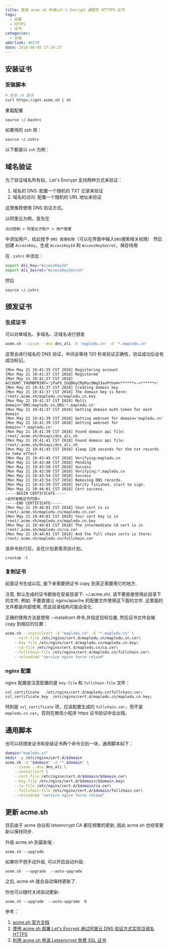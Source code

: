 ```yaml
---
title: 使用 acme.sh 申请Let's Encrypt 通配符 HTTTPS 证书
tags:
  - 部署
  - HTTPS
  - 证书
categories:
  - 后端
abbrlink: 46579
date: 2018-06-05 17:34:27
---
```


## 安装证书

### 安装脚本

```bash
# 安装 sh 脚本
curl https://get.acme.sh | sh
```

重载配置

```
source ~/.bashrc
```

如果用的 zsh 用：

```
source ~/.zshrc
```

以下都是以 `zsh` 为例：

<!-- more -->

## 域名验证

为了验证域名所有权，Let's Encrypt 支持两种方式来验证：

1.  域名的 DNS: 配置一个随机的 TXT 记录来验证
2.  域名的访问: 配置一个随机的 URL 地址来验证

这里推荐使用 DNS 验证方式。

以阿里云为例，首先在

```
访问控制 > 阿里云子账户 > 用户管理
```

中添加用户，给此授予 `DNS 管理权限`（可以在界面中输入`DNS`搜索相关权限）
然后创建 `AccessKey`，生成 `AccessKeyId` 和 `AccessKeySecret`，保存待用

在 `.zshrc` 中添加：

```bash
export Ali_Key="AccessKeyId"
export Ali_Secret="AccessKeySecret"
```

然后

```
source ~/.zshrc
```

## 颁发证书

### 生成证书

可以对单域名、多域名、泛域名进行颁发

```bash
acme.sh --issue --dns dns_ali -d 'mapledu.cn' -d '*.mapledu.cn'
```

这里会进行域名的 DNS 验证，中间会等待 120 秒来验证正确性，验证成功后会有成功标记。

```
[Mon May 21 19:41:35 CST 2018] Registering account
[Mon May 21 19:41:37 CST 2018] Registered
[Mon May 21 19:41:37 CST 2018] ACCOUNT_THUMBPRINT='jPaF9_SSQDKyCMyRoc9NqS3avPthoH<******>-<******>'
[Mon May 21 19:41:37 CST 2018] Creating domain key
[Mon May 21 19:41:37 CST 2018] The domain key is here: /root/.acme.sh/mapledu.cn/mapledu.cn.key
[Mon May 21 19:41:37 CST 2018] Multi domain='DNS:mapledu.cn,DNS:*.mapledu.cn'
[Mon May 21 19:41:37 CST 2018] Getting domain auth token for each domain
[Mon May 21 19:41:39 CST 2018] Getting webroot for domain='mapledu.cn'
[Mon May 21 19:41:39 CST 2018] Getting webroot for domain='*.mapledu.cn'
[Mon May 21 19:41:39 CST 2018] Found domain api file: /root/.acme.sh/dnsapi/dns_ali.sh
[Mon May 21 19:41:41 CST 2018] Found domain api file: /root/.acme.sh/dnsapi/dns_ali.sh
[Mon May 21 19:41:43 CST 2018] Sleep 120 seconds for the txt records to take effect
[Mon May 21 19:43:45 CST 2018] Verifying:mapledu.cn
[Mon May 21 19:43:48 CST 2018] Pending
[Mon May 21 19:43:50 CST 2018] Success
[Mon May 21 19:43:50 CST 2018] Verifying:*.mapledu.cn
[Mon May 21 19:43:54 CST 2018] Success
[Mon May 21 19:43:54 CST 2018] Removing DNS records.
[Mon May 21 19:43:59 CST 2018] Verify finished, start to sign.
[Mon May 21 19:44:01 CST 2018] Cert success.
-----BEGIN CERTIFICATE-----
<此时省略证书内容>
-----END CERTIFICATE-----
[Mon May 21 19:44:01 CST 2018] Your cert is in  /root/.acme.sh/mapledu.cn/mapledu.cn.cer
[Mon May 21 19:44:01 CST 2018] Your cert key is in  /root/.acme.sh/mapledu.cn/mapledu.cn.key
[Mon May 21 19:44:01 CST 2018] The intermediate CA cert is in  /root/.acme.sh/mapledu.cn/ca.cer
[Mon May 21 19:44:01 CST 2018] And the full chain certs is there:  /root/.acme.sh/mapledu.cn/fullchain.cer
```

该命令执行后，会在计划表里添加计划。

```
crontab -l
```

### 复制证书

前面证书生成以后, 接下来需要把证书 copy 到真正需要用它的地方.

注意, 默认生成的证书都放在安装目录下: ~/.acme.sh/, 请不要直接使用此目录下的文件,
例如: 不要直接让 nginx/apache 的配置文件使用这下面的文件. 这里面的文件都是内部使用,
而且目录结构可能会变化.

正确的使用方法是使用 --installcert 命令,并指定目标位置, 然后证书文件会被 copy 到相应的位置：

```bash
acme.sh --installcert -d "mapledu.cn" -d "*.mapledu.cn" \
    --cert-file /etc/nginx/cert.d/mapledu.cn/mapledu.cn.cer\
    --key-file /etc/nginx/cert.d/mapledu.cn/mapledu.cn.key\
    --ca-file /etc/nginx/cert.d/mapledu.cn/ca.cer\
    --fullchain-file /etc/nginx/cert.d/mapledu.cn/fullchain.cer\
    --reloadcmd "service nginx force-reload"
```

### nginx 配置

nginx 配置是注意配置的是 `key-file` 和 `fullchain-file` 文件：

```
ssl_certificate   /etc/nginx/cert.d/mapledu.cn/fullchain.cer;
ssl_certificate_key  /etc/nginx/cert.d/mapledu.cn/mapledu.cn.key;
```

特别是 `ssl_certificate` 项，应该配置生成的 `fullchain.cer`，而不是 `mapledu.cn.cer`。否则在微信小程序 https 证书验证中会出错。

## 通用脚本

也可以将颁发证书和安装证书两个命令合到一块，通用脚本如下：

```bash
domain="mapledu.cn"
mkdir -p /etc/nginx/cert.d/$domain
acme.sh -d "$domain" -d "*.$domain" \
    --issue --dns dns_ali \
    --installcert \
    --cert-file /etc/nginx/cert.d/$domain/$domain.cer\
    --key-file /etc/nginx/cert.d/$domain/$domain.key\
    --ca-file /etc/nginx/cert.d/$domain/ca.cer\
    --fullchain-file /etc/nginx/cert.d/$domain/fullchain.cer\
    --reloadcmd "service nginx force-reload"
```

## 更新 acme.sh

目前由于 acme 协议和 letsencrypt CA 都在频繁的更新, 因此 acme.sh 也经常更新以保持同步.

升级 acme.sh 到最新版 :

```
acme.sh --upgrade
```

如果你不想手动升级, 可以开启自动升级:

```
acme.sh  --upgrade  --auto-upgrade
```

之后, acme.sh 就会自动保持更新了.

你也可以随时关闭自动更新:

```
acme.sh --upgrade  --auto-upgrade  0
```

参考：

1.  [acme.sh 官方文档](https://github.com/Neilpang/acme.sh/wiki/%E8%AF%B4%E6%98%8E)
2.  [使用 acme.sh 部署 Let's Encrypt 通过阿里云 DNS 验证方式实现泛域名 HTTPS](http://frontenddev.org/article/use-acme-sh-deployment-let-s-encrypt-by-ali-cloud-dns-generic-domain-https-authentication.html)
3.  [利用 acme.sh 申请 Letsencrypt 免费 SSL 证书](https://blog.neroxps.cn/2018/03/17/acme/)
